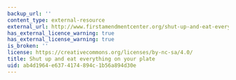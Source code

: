 ```yaml
---
backup_url: ''
content_type: external-resource
external_url: http://www.firstamendmentcenter.org/shut-up-and-eat-everything-on-your-plate
has_external_licence_warning: true
has_external_license_warning: true
is_broken: ''
license: https://creativecommons.org/licenses/by-nc-sa/4.0/
title: Shut up and eat everything on your plate
uid: ab4d1964-e637-4174-894c-1b56a894d30e
---
```

